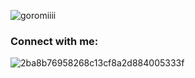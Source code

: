 <p align="left"> <img src="https://komarev.com/ghpvc/?username=goromiiii&label=Profile%20views&color=0e75b6&style=flat" alt="goromiiii" /> </p>

<h3 align="left">Connect with me:</h3>
<p align="left">
</p>



![2ba8b76958268c13cf8a2d884005333f](https://github.com/user-attachments/assets/60369a46-b88d-4d83-9bdd-f3a3aba837c3)
